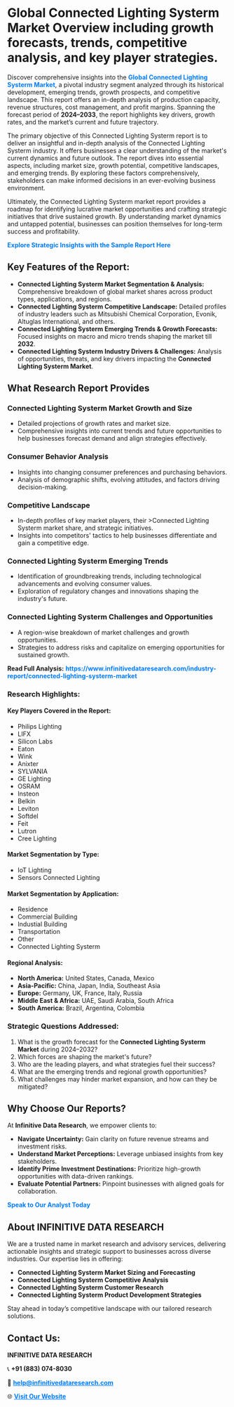 <h1>Global Connected Lighting Systerm Market Overview including growth forecasts, trends, competitive analysis, and key player strategies.</h1>
<p>
Discover comprehensive insights into the 
<a href="https://www.infinitivedataresearch.com/industry-report/connected-lighting-systerm-market" rel="dofollow" style="color: #007BFF; text-decoration: none;"><strong>Global Connected Lighting Systerm Market</strong></a>, a pivotal industry segment analyzed through its historical development, emerging trends, growth prospects, and competitive landscape. This report offers an in-depth analysis of production capacity, revenue structures, cost management, and profit margins. Spanning the forecast period of <strong>2024–2033</strong>, the report highlights key drivers, growth rates, and the market’s current and future trajectory.
</p>
<p>
The primary objective of this Connected Lighting Systerm report is to deliver an insightful and in-depth analysis of the Connected Lighting Systerm industry. It offers businesses a clear understanding of the market's current dynamics and future outlook. The report dives into essential aspects, including market size, growth potential, competitive landscapes, and emerging trends. By exploring these factors comprehensively, stakeholders can make informed decisions in an ever-evolving business environment.
</p>
<p>
Ultimately, the Connected Lighting Systerm market report provides a roadmap for identifying lucrative market opportunities and crafting strategic initiatives that drive sustained growth. By understanding market dynamics and untapped potential, businesses can position themselves for long-term success and profitability.
</p>
<p>
<a href="https://www.infinitivedataresearch.com/request-sample/reportId=112447" style="color: #007BFF; text-decoration: none;"><strong>Explore Strategic Insights with the Sample Report Here</strong></a>
</p>

<h2>Key Features of the Report:</h2>
<ul>
<li><strong>Connected Lighting Systerm Market Segmentation & Analysis:</strong> Comprehensive breakdown of global market shares across product types, applications, and regions.</li>
<li><strong>Connected Lighting Systerm Competitive Landscape:</strong> Detailed profiles of industry leaders such as Mitsubishi Chemical Corporation, Evonik, Altuglas International, and others.</li>
<li><strong>Connected Lighting Systerm Emerging Trends & Growth Forecasts:</strong> Focused insights on macro and micro trends shaping the market till <strong>2032</strong>.</li>
<li><strong>Connected Lighting Systerm Industry Drivers & Challenges:</strong> Analysis of opportunities, threats, and key drivers impacting the <strong>Connected Lighting Systerm Market</strong>.</li>
</ul>

<h2>What Research Report Provides</h2>
<h3>Connected Lighting Systerm Market Growth and Size</h3>
<ul>
<li>Detailed projections of growth rates and market size.</li>
<li>Comprehensive insights into current trends and future opportunities to help businesses forecast demand and align strategies effectively.</li>
</ul>

<h3>Consumer Behavior Analysis</h3>
<ul>
<li>Insights into changing consumer preferences and purchasing behaviors.</li>
<li>Analysis of demographic shifts, evolving attitudes, and factors driving decision-making.</li>
</ul>

<h3>Competitive Landscape</h3>
<ul>
<li>In-depth profiles of key market players, their >Connected Lighting Systerm market share, and strategic initiatives.</li>
<li>Insights into competitors' tactics to help businesses differentiate and gain a competitive edge.</li>
</ul>

<h3>Connected Lighting Systerm Emerging Trends</h3>
<ul>
<li>Identification of groundbreaking trends, including technological advancements and evolving consumer values.</li>
<li>Exploration of regulatory changes and innovations shaping the industry's future.</li>
</ul>

<h3>Connected Lighting Systerm Challenges and Opportunities</h3>
<ul>
<li>A region-wise breakdown of market challenges and growth opportunities.</li>
<li>Strategies to address risks and capitalize on emerging opportunities for sustained growth.</li>
</ul>
<p><strong>Read Full Analysis:</strong> <a href="https://www.infinitivedataresearch.com/industry-report/connected-lighting-systerm-market" rel="dofollow" style="color: #007BFF; text-decoration: none;"><strong>https://www.infinitivedataresearch.com/industry-report/connected-lighting-systerm-market</strong></a></p>
<h3>Research Highlights:</h3>
<h4>Key Players Covered in the Report:</h4>
<ul><li>Philips Lighting</li><li>LIFX</li><li>Silicon Labs</li><li>Eaton</li><li>Wink</li><li>Anixter</li><li>SYLVANIA</li><li>GE Lighting</li><li>OSRAM</li><li>Insteon</li><li>Belkin</li><li>Leviton</li><li>Softdel</li><li>Feit</li><li>Lutron</li><li>Cree Lighting</li></ul>
<h4>Market Segmentation by Type:</h4>
<ul><li>IoT Lighting</li><li>Sensors Connected Lighting</li></ul>
<h4>Market Segmentation by Application:</h4>
<ul><li>Residence</li><li>Commercial Building</li><li>Industial Building</li><li>Transportation</li><li>Other</li><li>Connected Lighting Systerm</li></ul>

<h4>Regional Analysis:</h4>
<ul>
<li><strong>North America:</strong> United States, Canada, Mexico</li>
<li><strong>Asia-Pacific:</strong> China, Japan, India, Southeast Asia</li>
<li><strong>Europe:</strong> Germany, UK, France, Italy, Russia</li>
<li><strong>Middle East & Africa:</strong> UAE, Saudi Arabia, South Africa</li>
<li><strong>South America:</strong> Brazil, Argentina, Colombia</li>
</ul>

<h3>Strategic Questions Addressed:</h3>
<ol>
<li>What is the growth forecast for the <strong>Connected Lighting Systerm Market</strong> during 2024–2032?</li>
<li>Which forces are shaping the market's future?</li>
<li>Who are the leading players, and what strategies fuel their success?</li>
<li>What are the emerging trends and regional growth opportunities?</li>
<li>What challenges may hinder market expansion, and how can they be mitigated?</li>
</ol>

<h2>Why Choose Our Reports?</h2>
<p>At <strong>Infinitive Data Research</strong>, we empower clients to:</p>
<ul>
<li><strong>Navigate Uncertainty:</strong> Gain clarity on future revenue streams and investment risks.</li>
<li><strong>Understand Market Perceptions:</strong> Leverage unbiased insights from key stakeholders.</li>
<li><strong>Identify Prime Investment Destinations:</strong> Prioritize high-growth opportunities with data-driven rankings.</li>
<li><strong>Evaluate Potential Partners:</strong> Pinpoint businesses with aligned goals for collaboration.</li>
</ul>
<p><a href="https://www.infinitivedataresearch.com/industry-report/connected-lighting-systerm-market" rel="dofollow" style="color: #007BFF; text-decoration: none;"><strong>Speak to Our Analyst Today</strong></a></p>

<h2>About INFINITIVE DATA RESEARCH</h2>
<p>We are a trusted name in market research and advisory services, delivering actionable insights and strategic support to businesses across diverse industries. Our expertise lies in offering:</p>
<ul>
<li><strong>Connected Lighting Systerm Market Sizing and Forecasting</strong></li>
<li><strong>Connected Lighting Systerm Competitive Analysis</strong></li>
<li><strong>Connected Lighting Systerm Customer Research</strong></li>
<li><strong>Connected Lighting Systerm Product Development Strategies</strong></li>
</ul>
<p>Stay ahead in today’s competitive landscape with our tailored research solutions.</p>

<h2>Contact Us:</h2>
<p><strong>INFINITIVE DATA RESEARCH</strong></p>
<p>📞 <strong>+91 (883) 074-8030</strong></p>
<p>📧 <strong><a href="mailto:help@infinitivedataresearch.com" style="color: #007BFF;">help@infinitivedataresearch.com</a></strong></p>
<p>🌐 <strong><a href="https://www.infinitivedataresearch.com" rel="dofollow" style="color: #007BFF;">Visit Our Website</a></strong></p>